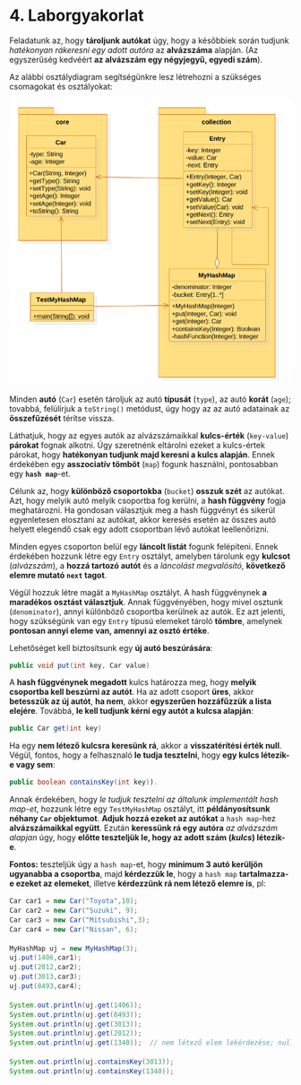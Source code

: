 # 4. Laborgyakorlat

Feladatunk az, hogy **tároljunk autókat** úgy, hogy a későbbiek során tudjunk *hatékonyan rákeresni egy adott autóra* az **alvázszáma** alapján. (Az egyszerűség kedvéért **az alvázszám egy négyjegyű, egyedi szám**).

Az alábbi osztálydiagram segítségünkre lesz létrehozni a szükséges csomagokat és osztályokat:

![Lab4](./Lab4_UML.png)

Minden **autó** (`Car`) esetén tároljuk az autó **típusát** (`type`), az autó **korát** (`age`); tovabbá, felülírjuk a `toString()` metódust, úgy hogy az az autó adatainak az **összefűzését** térítse vissza.

Láthatjuk, hogy az egyes autók az alvázszámaikkal **kulcs-érték** (`key-value`) **párokat** fognak alkotni. Úgy szeretnénk eltárolni ezeket a kulcs-értek párokat, hogy **hatékonyan tudjunk majd keresni a kulcs alapján**. Ennek érdekében egy **asszociatív tömböt** (`map`) fogunk használni, pontosabban egy **`hash map`**-et.

Célunk az, hogy **különböző csoportokba** (`bucket`) **osszuk szét** az autókat. Azt, hogy melyik autó melyik csoportba fog kerülni, a **hash függvény** fogja meghatározni. Ha gondosan választjuk meg a hash függvényt és sikerül egyenletesen elosztani az autókat, akkor keresés esetén az összes autó helyett elegendő csak egy adott csoportban lévő autókat leellenőrizni.

Minden egyes csoporton belül egy **láncolt listát** fogunk felépíteni. Ennek érdekében hozzunk létre egy `Entry` osztályt, amelyben tárolunk egy **kulcsot** (*alvázszám*), a **hozzá tartozó autót** és a *láncolást megvalósító*, **következő elemre mutató `next` tagot**.

Végül hozzuk létre magát a `MyHashMap` osztályt. A hash függvénynek **a maradékos osztást választjuk**. Annak függvényében, hogy mivel osztunk (`denominator`), annyi különböző csoportba kerülnek az autók. Ez azt jelenti, hogy szükségünk van egy `Entry` típusú elemeket tároló **tömbre**, amelynek **pontosan annyi eleme van, amennyi az osztó értéke**.

Lehetőséget kell biztosítsunk egy **új autó beszúrására**:

```java
public void put(int key, Car value)
```

A **hash függvénynek megadott** kulcs határozza meg, hogy **melyik csoportba kell beszúrni az autót**. Ha az adott csoport **üres**, akkor **betesszük az új autót**, **ha nem**, akkor **egyszerűen hozzáfűzzük a lista elejére**. Továbbá, **le kell tudjunk kérni egy autót a kulcsa alapján**:

```java
public Car get(int key)
```

Ha egy **nem létező kulcsra keresünk rá**, akkor a **visszatérítési érték null**. Végül, fontos, hogy a felhasznaló **le tudja tesztelni**, hogy **egy kulcs létezik-e vagy sem**:

```java
public boolean containsKey(int key)).
```

Annak érdekében, hogy *le tudjuk tesztelni az általunk implementált hash map-et*, hozzunk létre egy `TestMyHashMap` osztályt, itt **példányosítsunk néhany `Car` objektumot**. **Adjuk hozzá ezeket az autókat** a `hash map`-hez **alvázszámaikkal együtt**. Ezután **keressünk rá egy autóra** *az alvázszám alapjan* úgy, hogy **előtte teszteljük le, hogy az adott szám (*kulcs*) létezik-e**.

**Fontos:** teszteljük úgy a `hash map`-et, hogy **minimum 3 autó kerüljön ugyanabba a csoportba**, majd **kérdezzük le**, hogy a `hash map` **tartalmazza-e ezeket az elemeket**, illetve **kérdezzünk rá nem létező elemre is**, pl:

```java
Car car1 = new Car("Toyota",10);
Car car2 = new Car("Suzuki", 9);
Car car3 = new Car("Mitsubishi",3);
Car car4 = new Car("Nissan", 6);

MyHashMap uj = new MyHashMap(3);
uj.put(1406,car1);
uj.put(2012,car2);
uj.put(3013,car3);
uj.put(8493,car4);

System.out.println(uj.get(1406));
System.out.println(uj.get(8493));
System.out.println(uj.get(3013));
System.out.println(uj.get(2012));
System.out.println(uj.get(1340));  // nem létező elem lekérdezése; null-ot kell visszatérítsen

System.out.println(uj.containsKey(3013));
System.out.println(uj.containsKey(1340));
```
